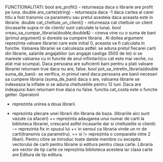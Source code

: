FUNCTIONALITATI:
bool are_profit() - returneaza daca o librarie are profit pe luna.
double are_carte(string) - returneaza daca -1 daca cartea al carei titlu a fost transmis ca parametru sau pretul acesteia daca aceasta este in librarie.
double cat_cheltuie_un_client() - returneaza cat cheltuie un client (incasarile supra nr de clienti/ sunt calculate la luna).
bool vreau_sa_cumpar_libraria(double,double&) - cineva vine cu o suma de bani (primul argument) si doreste sa cumpere libraria . Al doilea argument reprezinta valoare librariei care este initial 0, aceasta va fi calculata in functie. Valoarea librariei se calculeaza astfel: se aduna pretul fiecarei carti din librarie, salariile angajatiilor (un angajat castiga 3500 de lei) si se mareste valoarea cu in functie de anul infiintarii(cu cat este mai veche, cu atat mai scumpa). Daca persoana are suficienti bani pentru a plati valoare librariei returnam true daca nu are, false.
bool pot_sa_intretin_libraria(double suma_de_bani)- se verifica, in primul rand daca persoana are banii necesari sa cumpere libraria (suma_de_bani) daca o are, valoarea librarie se indexeaza la inflatie si se aduna cheltuieliile pentru 12 luni. Daca are indeajunsi bani returnam true daca nu false.
functia cat_costa este o functie getter.
Operatorii
+ reprezinta unirea a doua librarii.
- reprezinta plecare unei librarii din libraria de baza.
(librariile aici sunt vazute ca afaceri)
+= reprezinta adaugarea unui numar de carti la biblioteca librariei, crescand astfel incasarile dar si cheltuielile si clientii.
-= reprezinta fix in opusul lui += in sensul ca libraria vinde un nr de carti(transmis ca parametru).
== si != reprezinta o comparatie intre 2 libarii.
Pentru citire se introduc toate datele membre cu exceptia vectorului de carti pentru librarie si editura 
pentru clasa carte.
Libraria are vector de tip carte ce reprezinta biblioteca acesteia iar clasa carte are Editura de tip editura.
